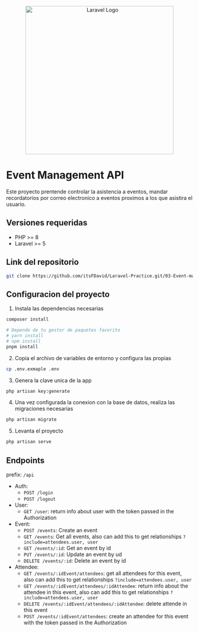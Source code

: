 <p align="center"><a href="https://laravel.com" target="_blank"><img src="https://raw.githubusercontent.com/laravel/art/master/logo-lockup/5%20SVG/2%20CMYK/1%20Full%20Color/laravel-logolockup-cmyk-red.svg" width="400" alt="Laravel Logo"></a></p>

# Event Management API

Este proyecto prentende controlar la asistencia a eventos, mandar recordatorios por correo electronico a eventos proximos a los que asistira el usuario.

## Versiones requeridas

-   PHP >= 8
-   Laravel >= 5

## Link del repositorio

```bash
git clone https://github.com/itsFDavid/Laravel-Practice.git/03-Event-management
```

## Configuracion del proyecto

1. Instala las dependencias necesarias
```bash
composer install

# Depende de tu gestor de paquetes favorito
# yarn install
# npm install
pnpm install
```

2. Copia el archivo de variables de entorno y configura las propias
```bash
cp .env.exmaple .env
```

3. Genera la clave unica de la app
```bash
php artisan key:generate
```

4. Una vez configurada la conexion con la base de datos, realiza las migraciones necesarias
```bash
php artisan migrate
```

5. Levanta el proyecto
```bash
php artisan serve
```

## Endpoints

prefix: `/api`

- Auth:
    - `POST /login`
    - `POST /logout`
- User:
    - `GET /user`: return info about user with the token passed in the Authorization
- Event:
    - `POST /events`: Create an event
    - `GET /events`: Get all events, also can add this to get relationships `?include=attendees.user, user`
    - `GET /events/:id`: Get an event by id
    - `PUT /events/:id`: Update an event by ud
    - `DELETE /events/:id`: Delete an event by id
- Attendee:
    - `GET /events/:idEvent/attendees`: get all attendees for this event, also can add this to get relationships `?include=attendees.user, user`
    - `GET /events/:idEvent/attendees/:idAttendee`: return info about the attendee in this event, also can add this to get relationships `?include=attendees.user, user`
    - `DELETE /events/:idEvent/attendees/:idAttendee`: delete attende in this event
    - `POST /events/:idEvent/attendees`: create an attendee for this event with the token passed in the Authorization
